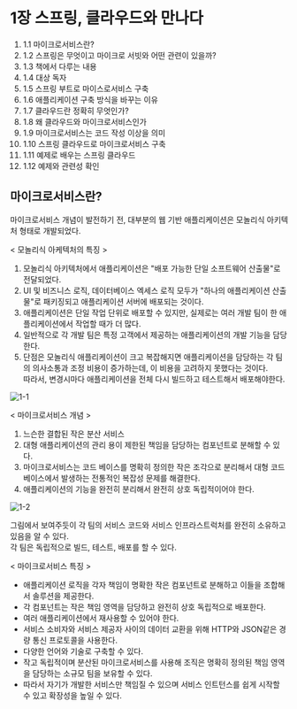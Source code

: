 <h1>1장 스프링, 클라우드와 만나다</h1>

<ol>
<li>1.1 마이크로서비스란?</li>
<li>1.2 스프링은 무엇이고 마이크로 서빗와 어떤 관련이 있을까?</li>
<li>1.3 책에서 다루는 내용</li>
<li>1.4 대상 독자</li>
<li>1.5 스프링 부트로 마이스로서비스 구축</li>
<li>1.6 애플리케이션 구축 방식을 바꾸는 이유</li>
<li>1.7 클라우드란 정확히 무엇인가?</li>
<li>1.8 왜 클라우드와 마이크로서비스인가</li>
<li>1.9 마이크로서비스는 코드 작성 이상을 의미</li>
<li>1.10 스프링 클라우드로 마이크로서비스 구축</li>
<li>1.11 예제로 배우는 스프링 클라우드</li>
<li>1.12 예제와 관련성 확인</li>
</ol>

<h2>마이크로서비스란?</h2>
마이크로서비스 개념이 발전하기 전, 대부분의 웹 기반 애플리케이션은 모놀리식 아키텍처 형태로 개발되었다.

< 모놀리식 아케텍처의 특징 > <br/>
1. 모놀리식 아키텍처에서 애플리케이션은 "배포 가능한 단일 소프트웨어 산출물"로 전달되었다.<br/>
2. UI 및 비즈니스 로직, 데이터베이스 엑세스 로직 모두가 "하나의 애플리케이션 산출물"로 패키징되고 애플리케이션 서버에 배포되는 것이다.<br/>
3. 애플리케이션은 단일 작업 단위로 배포할 수 있지만, 실제로는 여러 개발 팀이 한 애플리케이션에서 작업할 때가 더 많다.<br/>
4. 일반적으로 각 개발 팀은 특정 고객에서 제공하는 애플리케이션의 개발 기능을 담당한다.<br/>
5. 단점은 모놀리식 애플리케이션이 크고 복잡해지면 애플리케이션을 담당하는 각 팀의 의사소통과 조정 비용이 증가하는데, 이 비용을 고려하지 못했다는 것이다.<br/>
따라서, 변경시마다 애플리케이션을 전체 다시 빌드하고 테스트해서 배포해야한다.<br/>

![1-1](https://user-images.githubusercontent.com/87962572/145671593-e68d9f3d-28c6-43c9-bad6-360a38a9c369.PNG)

< 마이크로서비스 개념 >
1. 느슨한 결합된 작은 분산 서비스<br/>
2. 대형 애플리케이션의 관리 용이 제한된 책임을 담당하는 컴포넌트로 분해할 수 있다.<br/>
3. 마이크로서비스는 코드 베이스를 명확히 정의한 작은 조각으로 분리해서 대형 코드 베이스에서 발생하는 전통적인 복잡성 문제를 해결한다.<br/>
4. 애플리케이션의 기능을 완전히 분리해서 완전히 상호 독립적이어야 한다.<br/>

![1-2](https://user-images.githubusercontent.com/87962572/145671690-5e7152c4-035b-4adb-84c5-cc2ad93d910e.PNG)

그림에서 보여주듯이 각 팀의 서비스 코드와 서비스 인프라스트럭처를 완전히 소유하고 있음을 알 수 있다.<br/>
각 팀은 독립적으로 빌드, 테스트, 배포를 할 수 있다.<br/>

< 마이크로서비스 특징 >
- 애플리케이션 로직을 각자 책임이 명확한 작은 컴포넌트로 분해하고 이들을 조합해서 솔루션을 제공한다.<br/>
- 각 컴포넌트는 작은 책임 영역을 담당하고 완전히 상호 독립적으로 배포한다.<br/>
- 여러 애플리케이션에서 재사용할 수 있어야 한다.<br/>
- 서비스 소비자와 서비스 제공자 사이의 데이터 교환을 위해 HTTP와 JSON같은 경량 통신 프로토콜을 사용한다.<br/>
- 다양한 언어와 기술로 구축할 수 있다.<br/>
- 작고 독립적이며 분산된 마이크로서비스를 사용해 조직은 명확히 정의된 책임 영역을 담당하는 소규모 팀을 보유할 수 있다.<br/>
- 따라서 자기가 개발한 서비스만 책임질 수 있으며 서비스 인트턴스를 쉽게 시작할 수 있고 확장성을 높일 수 있다.<br/>




